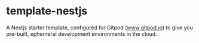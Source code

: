 # template-nestjs
A Nestjs starter template, configured for Gitpod (www.gitpod.io) to give you pre-built, ephemeral development environments in the cloud.
